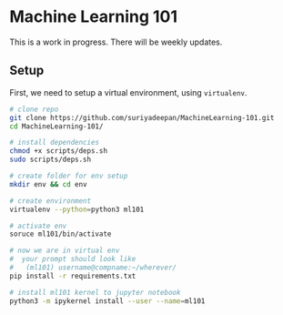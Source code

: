 # Machine Learning 101

This is a work in progress. There will be weekly updates.


## Setup

First, we need to setup a virtual environment, using `virtualenv`.

```bash
# clone repo
git clone https://github.com/suriyadeepan/MachineLearning-101.git
cd MachineLearning-101/

# install dependencies
chmod +x scripts/deps.sh
sudo scripts/deps.sh

# create folder for env setup
mkdir env && cd env

# create environment
virtualenv --python=python3 ml101

# activate env
soruce ml101/bin/activate

# now we are in virtual env
#  your prompt should look like
#   (ml101) username@compname:~/wherever/
pip install -r requirements.txt

# install ml101 kernel to jupyter notebook
python3 -m ipykernel install --user --name=ml101
```
